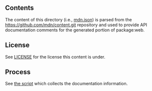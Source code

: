 ## Contents

The content of this directory (i.e., [mdn.json](./mdn.json)) is parsed from the
https://github.com/mdn/content.git repository and used to provide API
documentation comments for the generated portion of package:web.

## License

See [LICENSE](./LICENSE) for the license this content is under.

## Process

See [the script](../../bin/scrape_mdn.dart) which collects the documentation
information.
